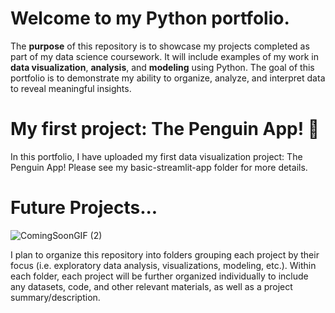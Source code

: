 # Welcome to my Python portfolio.
The **purpose** of this repository is to showcase my projects completed as part of my data science coursework. It will include examples of my work in **data visualization**, **analysis**, and **modeling** using Python. The goal of this portfolio is to demonstrate my ability to organize, analyze, and interpret data to reveal meaningful insights.

# My first project: The Penguin App! 🐧

In this portfolio, I have uploaded my first data visualization project: The Penguin App! Please see my basic-streamlit-app folder for more details.

# Future Projects...

![ComingSoonGIF (2)](https://github.com/user-attachments/assets/82cb2ce7-1072-4636-bd20-fb7429d87e71)


I plan to organize this repository into folders grouping each project by their focus (i.e. exploratory data analysis, visualizations, modeling, etc.). Within each folder, each project will be further organized individually to include any datasets, code, and other relevant materials, as well as a project summary/description. 
